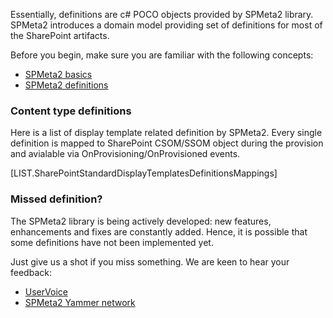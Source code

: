 <properties
	pageTitle="Display templates definitions"
    pageName="DisplayTemplates"
    parentPageId="spmeta2/definitions/sharepoint-standard"
/>

Essentially, definitions are c# POCO objects provided by SPMeta2 library.
SPMeta2 introduces a domain model providing set of definitions for most of the SharePoint artifacts.

Before you begin, make sure you are familiar with the following concepts:

* [SPMeta2 basics](http://docs.subpointsolutions.com/spmeta2/basics/)
* [SPMeta2 definitions](http://docs.subpointsolutions.com/spmeta2/definitions/)

### Content type definitions
Here is a list of display template related definition by SPMeta2. 
Every single definition is mapped to SharePoint CSOM/SSOM object during the provision and avialable via OnProvisioning/OnProvisioned events.

[LIST.SharePointStandardDisplayTemplatesDefinitionsMappings]

### Missed definition?

The SPMeta2 library is being actively developed: new features, enhancements and fixes are constantly added. Hence, it is possible that some definitions have not been implemented yet. 

Just give us a shot if you miss something. We are keen to hear your feedback:

* [UserVoice](https://subpointsolutions.uservoice.com)
* [SPMeta2 Yammer network](https://www.yammer.com/spmeta2feedback) 
